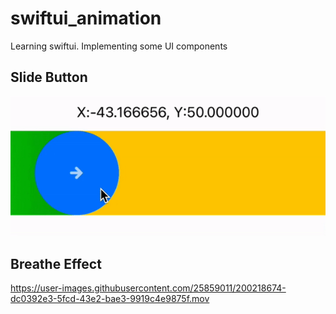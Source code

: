 # swiftui_animation
Learning swiftui. Implementing some UI components

## Slide Button
![gif](./template_slide_button.gif)

## Breathe Effect
https://user-images.githubusercontent.com/25859011/200218674-dc0392e3-5fcd-43e2-bae3-9919c4e9875f.mov

